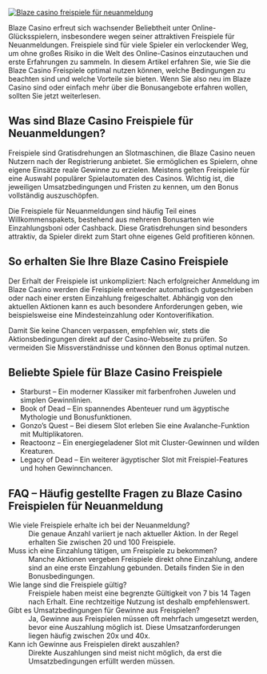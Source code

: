[![Blaze casino freispiele für neuanmeldung](https://123-caf.pages.dev/gitsignup.png)](https://vrmoo.ru/Bt82HjjY)

<p>Blaze Casino erfreut sich wachsender Beliebtheit unter Online-Glücksspielern, insbesondere wegen seiner attraktiven Freispiele für Neuanmeldungen. Freispiele sind für viele Spieler ein verlockender Weg, um ohne großes Risiko in die Welt des Online-Casinos einzutauchen und erste Erfahrungen zu sammeln. In diesem Artikel erfahren Sie, wie Sie die Blaze Casino Freispiele optimal nutzen können, welche Bedingungen zu beachten sind und welche Vorteile sie bieten. Wenn Sie also neu im Blaze Casino sind oder einfach mehr über die Bonusangebote erfahren wollen, sollten Sie jetzt weiterlesen.</p>  <h2>Was sind Blaze Casino Freispiele für Neuanmeldungen?</h2> <p>Freispiele sind Gratisdrehungen an Slotmaschinen, die Blaze Casino neuen Nutzern nach der Registrierung anbietet. Sie ermöglichen es Spielern, ohne eigene Einsätze reale Gewinne zu erzielen. Meistens gelten Freispiele für eine Auswahl populärer Spielautomaten des Casinos. Wichtig ist, die jeweiligen Umsatzbedingungen und Fristen zu kennen, um den Bonus vollständig auszuschöpfen.</p> <p>Die Freispiele für Neuanmeldungen sind häufig Teil eines Willkommenspakets, bestehend aus mehreren Bonusarten wie Einzahlungsboni oder Cashback. Diese Gratisdrehungen sind besonders attraktiv, da Spieler direkt zum Start ohne eigenes Geld profitieren können.</p>  <h2>So erhalten Sie Ihre Blaze Casino Freispiele</h2> <p>Der Erhalt der Freispiele ist unkompliziert: Nach erfolgreicher Anmeldung im Blaze Casino werden die Freispiele entweder automatisch gutgeschrieben oder nach einer ersten Einzahlung freigeschaltet. Abhängig von den aktuellen Aktionen kann es auch besondere Anforderungen geben, wie beispielsweise eine Mindesteinzahlung oder Kontoverifikation.</p> <p>Damit Sie keine Chancen verpassen, empfehlen wir, stets die Aktionsbedingungen direkt auf der Casino-Webseite zu prüfen. So vermeiden Sie Missverständnisse und können den Bonus optimal nutzen.</p>  <h2>Beliebte Spiele für Blaze Casino Freispiele</h2> <ul>   <li>Starburst – Ein moderner Klassiker mit farbenfrohen Juwelen und simplen Gewinnlinien.</li>   <li>Book of Dead – Ein spannendes Abenteuer rund um ägyptische Mythologie und Bonusfunktionen.</li>   <li>Gonzo’s Quest – Bei diesem Slot erleben Sie eine Avalanche-Funktion mit Multiplikatoren.</li>   <li>Reactoonz – Ein energiegeladener Slot mit Cluster-Gewinnen und wilden Kreaturen.</li>   <li>Legacy of Dead – Ein weiterer ägyptischer Slot mit Freispiel-Features und hohen Gewinnchancen.</li> </ul>  <h2>FAQ – Häufig gestellte Fragen zu Blaze Casino Freispielen für Neuanmeldung</h2> <dl>   <dt>Wie viele Freispiele erhalte ich bei der Neuanmeldung?</dt>   <dd>Die genaue Anzahl variiert je nach aktueller Aktion. In der Regel erhalten Sie zwischen 20 und 100 Freispiele.</dd>    <dt>Muss ich eine Einzahlung tätigen, um Freispiele zu bekommen?</dt>   <dd>Manche Aktionen vergeben Freispiele direkt ohne Einzahlung, andere sind an eine erste Einzahlung gebunden. Details finden Sie in den Bonusbedingungen.</dd>    <dt>Wie lange sind die Freispiele gültig?</dt>   <dd>Freispiele haben meist eine begrenzte Gültigkeit von 7 bis 14 Tagen nach Erhalt. Eine rechtzeitige Nutzung ist deshalb empfehlenswert.</dd>    <dt>Gibt es Umsatzbedingungen für Gewinne aus Freispielen?</dt>   <dd>Ja, Gewinne aus Freispielen müssen oft mehrfach umgesetzt werden, bevor eine Auszahlung möglich ist. Diese Umsatzanforderungen liegen häufig zwischen 20x und 40x.</dd>    <dt>Kann ich Gewinne aus Freispielen direkt auszahlen?</dt>   <dd>Direkte Auszahlungen sind meist nicht möglich, da erst die Umsatzbedingungen erfüllt werden müssen.</dd> </dl>